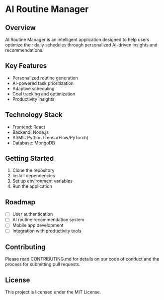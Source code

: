 # AI Routine Manager

## Overview
AI Routine Manager is an intelligent application designed to help users optimize their daily schedules through personalized AI-driven insights and recommendations.

## Key Features
- Personalized routine generation
- AI-powered task prioritization
- Adaptive scheduling
- Goal tracking and optimization
- Productivity insights

## Technology Stack
- Frontend: React
- Backend: Node.js
- AI/ML: Python (TensorFlow/PyTorch)
- Database: MongoDB

## Getting Started
1. Clone the repository
2. Install dependencies
3. Set up environment variables
4. Run the application

## Roadmap
- [ ] User authentication
- [ ] AI routine recommendation system
- [ ] Mobile app development
- [ ] Integration with productivity tools

## Contributing
Please read CONTRIBUTING.md for details on our code of conduct and the process for submitting pull requests.

## License
This project is licensed under the MIT License.